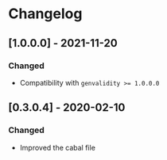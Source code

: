 # Changelog

## [1.0.0.0] - 2021-11-20

### Changed

* Compatibility with `genvalidity >= 1.0.0.0`

## [0.3.0.4] - 2020-02-10

### Changed

* Improved the cabal file
